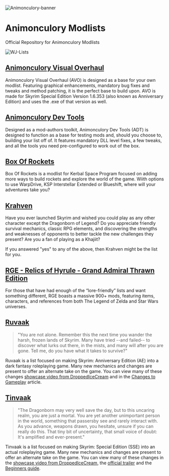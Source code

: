 ![Animonculory-banner](https://raw.githubusercontent.com/The-Animonculory/AnimonculoryWJLists/main/animonculory.png)

# Animonculory Modlists
Official Repository for Animonculory Modlists

![WJ-Lists](https://raw.githubusercontent.com/The-Animonculory/AnimonculoryWJLists/main/Wabbajack%20Lists.gif)

## [Animonculory Visual Overhaul](https://github.com/The-Animonculory/Animonculory-Visual-Overhaul/blob/main/Readme.md)
Animonculory Visual Overhaul (AVO) is designed as a base for your own modlist. Featuring graphical enhancements, mandatory bug fixes and tweaks and method patching, it is the perfect base to build upon. AVO is made for Skyrim Special Edition Version 1.6.353 (also known as Anniversary Edition) and uses the .exe of that version as well.

## [Animonculory Dev Tools](https://github.com/The-Animonculory/ADT/blob/main/README.md)
Designed as a mod-authors toolkit, Animonculory Dev Tools (ADT) is designed to function as a base for testing mods and, should you choose to, building your list off of. It features mandatory DLL level fixes, a few tweaks, and all the tools you need pre-configured to work out of the box.

## [Box Of Rockets](https://github.com/LaughingHyena279/BoxOfRockets/blob/main/README.md)
Box Of Rockets is a modlist for Kerbal Space Program focused on adding more ways to build rockets and explore the world of the game. Wiith options to use WarpDrive, KSP Interstellar Extended or Blueshift, where will your adventures take you?

## [Krahven](https://sites.google.com/view/krahven/krahven-main-page)
Have you ever launched Skyrim and wished you could play as any other character except the Dragonborn of Legend? Do you appreciate friendly survival mechanics, classic RPG elements, and discovering the strengths and weaknesses of opponents to better tackle the new challenges they present? Are you a fan of playing as a Khajiit?

If you answered "yes" to any of the above, then Krahven might be the list for you.

## [RGE - Relics of Hyrule - Grand Admiral Thrawn Edition](https://github.com/lexcia98/rge/blob/master/README.md)

For those that have had enough of the “lore-friendly” lists and want something different, RGE boasts a massive 900+ mods, featuring items, characters, and references from both The Legend of Zelda and Star Wars universes.

## [Ruvaak](https://github.com/chri3i/Ruvaak-Readme/blob/main/README.md)
> "You are not alone. Remember this the next time you wander the harsh, frozen lands of Skyrim. Many have tried --and failed-- to discover what lurks out there, in the mists, and many will after you are gone. Tell me, do you have what it takes to survive?"

Ruvaak is a list focused on making Skyrim: Anniversary Edition (AE) into a dark fantasy roleplaying game. Many new mechanics and changes are present to offer an alternate take on the game. You can view many of these changes [showcase video from DroppedIceCream](https://www.youtube.com/watch?v=KY1qEnkNpzM) and in the [Changes to Gameplay](https://github.com/chri3i/Ruvaak-Readme/blob/main/changes%20to%20gameplay.md) article. 

## [Tinvaak](https://github.com/Althro/Tinvaak2/blob/main/README.md)
> "The Dragonborn may very well save the day, but to this uncaring realm, you are just a mortal. You are yet another unimportant person in the world, something that passersby see and rarely interact with. As you advance, weapons drawn, you hesitate, unsure if you can really do this. That tiny bit of uncertainty, that small voice of doubt: It's amplified and ever-present."

Tinvaak is a list focused on making Skyrim: Special Edition (SSE) into an actual roleplaying game. Many new mechanics and changes are present to offer an alternate take on the game. You can view many of these changes in the [showcase video from DroppedIceCream](https://www.youtube.com/watch?v=4N0cOrv5Crc), the [official trailer](https://youtu.be/8bLSGfok47g) and the [Beginners guide](https://github.com/Althro/Tinvaak2/blob/main/Beginners%20Guide%20to%20Tinvaak.md).
